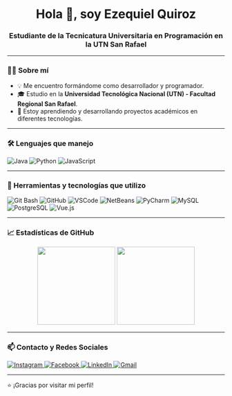 <h1 align="center">Hola 👋, soy Ezequiel Quiroz</h1>
<h3 align="center">Estudiante de la Tecnicatura Universitaria en Programación en la UTN San Rafael</h3>

---

### 👨‍💻 Sobre mí
- 💡 Me encuentro formándome como desarrollador y programador.
- 🎓 Estudio en la **Universidad Tecnológica Nacional (UTN) - Facultad Regional San Rafael**.
- 🚀 Estoy aprendiendo y desarrollando proyectos académicos en diferentes tecnologías.

---

### 🛠️ Lenguajes que manejo
<p>
  <img src="https://img.shields.io/badge/Java-ED8B00?style=for-the-badge&logo=java&logoColor=white" alt="Java"/>
  <img src="https://img.shields.io/badge/Python-3776AB?style=for-the-badge&logo=python&logoColor=white" alt="Python"/>
  <img src="https://img.shields.io/badge/JavaScript-F7DF1E?style=for-the-badge&logo=javascript&logoColor=black" alt="JavaScript"/>
</p>

---

### 🧰 Herramientas y tecnologías que utilizo
<p>
  <img src="https://img.shields.io/badge/Git Bash-000000?style=for-the-badge&logo=git&logoColor=white" alt="Git Bash"/>
  <img src="https://img.shields.io/badge/GitHub-181717?style=for-the-badge&logo=github&logoColor=white" alt="GitHub"/>
  <img src="https://img.shields.io/badge/VS Code-007ACC?style=for-the-badge&logo=visual%20studio%20code&logoColor=white" alt="VSCode"/>
  <img src="https://img.shields.io/badge/Apache NetBeans-1B6AC6?style=for-the-badge&logo=apache%20netbeans%20ide&logoColor=white" alt="NetBeans"/>
  <img src="https://img.shields.io/badge/PyCharm-000000?style=for-the-badge&logo=pycharm&logoColor=white" alt="PyCharm"/>
  <img src="https://img.shields.io/badge/MySQL-4479A1?style=for-the-badge&logo=mysql&logoColor=white" alt="MySQL"/>
  <img src="https://img.shields.io/badge/PostgreSQL-336791?style=for-the-badge&logo=postgresql&logoColor=white" alt="PostgreSQL"/>
  <img src="https://img.shields.io/badge/Vue.js-4FC08D?style=for-the-badge&logo=vue.js&logoColor=white" alt="Vue.js"/>
</p>

---
### 📈 Estadísticas de GitHub

<p align="center">
  <img height="180em" src="https://github-readme-stats.vercel.app/api?username=EzequielQ2004&show_icons=true&theme=dark&hide_border=true&count_private=true"/>
  <img height="180em" src="https://github-readme-stats.vercel.app/api/top-langs/?username=EzequielQ2004&layout=compact&theme=dark&hide_border=true"/>
</p>

---

### 📫 Contacto y Redes Sociales

<p align="left">
  <a href="https://www.instagram.com/ezequiel.qroz/" target="_blank">
    <img src="https://img.shields.io/badge/Instagram-%23E4405F.svg?&style=for-the-badge&logo=instagram&logoColor=white" alt="Instagram"/>
  </a>
  <a href="https://www.facebook.com/ezequiel.quiroz.1276487" target="_blank">
    <img src="https://img.shields.io/badge/Facebook-%231877F2.svg?&style=for-the-badge&logo=facebook&logoColor=white" alt="Facebook"/>
  </a>
  <a href="https://www.linkedin.com/in/ezequiel-quiroz-50b298300/" target="_blank">
    <img src="https://img.shields.io/badge/LinkedIn-%230077B5.svg?&style=for-the-badge&logo=linkedin&logoColor=white" alt="LinkedIn"/>
  </a>
  <a href="mailto:quirozarielezequiel@gmail.com" target="_blank">
    <img src="https://img.shields.io/badge/Gmail-D14836?style=for-the-badge&logo=gmail&logoColor=white" alt="Gmail"/>
  </a>
</p>

---

⭐ ¡Gracias por visitar mi perfil!
